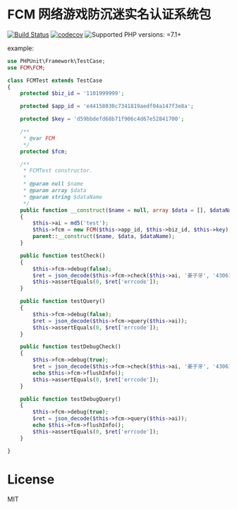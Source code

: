 # FCM 网络游戏防沉迷实名认证系统包
[![Build Status](https://travis-ci.org/chinawilon/fcm_game.svg?branch=main)](https://travis-ci.org/chinawilon/fcm_game)
[![codecov](https://codecov.io/gh/chinawilon/fcm_game/branch/main/graph/badge.svg?token=97TOvviWUH)](https://codecov.io/gh/chinawilon/fcm_game)
![Supported PHP versions: =7.1+](https://img.shields.io/badge/php-7.1+-blue.svg)

example:

```php
use PHPUnit\Framework\TestCase;
use FCM\FCM;

class FCMTest extends TestCase
{
    protected $biz_id = '1101999999';

    protected $app_id = 'e44158030c7341819aedf04a147f3e8a';

    protected $key = 'd59bbdefd68b71f906c4d67e52841700';

    /**
     * @var FCM
     */
    protected $fcm;

    /**
     * FCMTest constructor.
     *
     * @param null $name
     * @param array $data
     * @param string $dataName
     */
    public function __construct($name = null, array $data = [], $dataName = '')
    {
        $this->ai = md5('test');
        $this->fcm = new FCM($this->app_id, $this->biz_id, $this->key);
        parent::__construct($name, $data, $dataName);
    }

    public function testCheck()
    {
        $this->fcm->debug(false);
        $ret = json_decode($this->fcm->check($this->ai, '姜子牙', '4306199910113991'), true);
        $this->assertEquals(0, $ret['errcode']);
    }

    public function testQuery()
    {
        $this->fcm->debug(false);
        $ret = json_decode($this->fcm->query($this->ai));
        $this->assertEquals(0, $ret['errcode']);
    }

    public function testDebugCheck()
    {
        $this->fcm->debug(true);
        $ret = json_decode($this->fcm->check($this->ai, '姜子牙', '4306199910113991'), true);
        echo $this->fcm->flushInfo();
        $this->assertEquals(0, $ret['errcode']);
    }

    public function testDebugQuery()
    {
        $this->fcm->debug(true);
        $ret = json_decode($this->fcm->query($this->ai));
        echo $this->fcm->flushInfo();
        $this->assertEquals(0, $ret['errcode']);
    }

}

```

# License
MIT